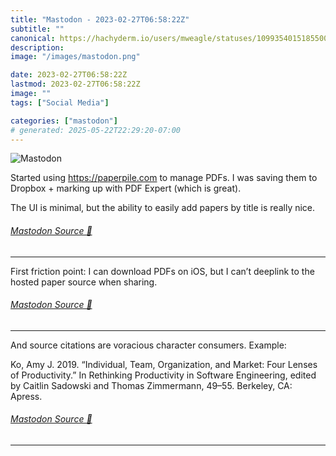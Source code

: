 ```yaml
---
title: "Mastodon - 2023-02-27T06:58:22Z"
subtitle: ""
canonical: https://hachyderm.io/users/mweagle/statuses/109935401518550046
description:
image: "/images/mastodon.png"

date: 2023-02-27T06:58:22Z
lastmod: 2023-02-27T06:58:22Z
image: ""
tags: ["Social Media"]

categories: ["mastodon"]
# generated: 2025-05-22T22:29:20-07:00
---
```

![Mastodon](/images/mastodon.png)

<p>Started using <a href="https://paperpile.com" target="_blank" rel="nofollow noopener noreferrer" translate="no"><span class="invisible">https://</span><span class="">paperpile.com</span><span class="invisible"></span></a> to manage PDFs. I was saving them to Dropbox + marking up with PDF Expert (which is great).</p><p>The UI is minimal, but the ability to easily add papers by title is really nice.</p>


###### [Mastodon Source 🐘](https://hachyderm.io/@mweagle/109935401518550046)

___

<p>First friction point: I can download PDFs on iOS, but I can’t deeplink to the hosted paper source when sharing.</p>


###### [Mastodon Source 🐘](https://hachyderm.io/@mweagle/109940230183414650)

___

<p>And source citations are voracious character consumers. Example:</p><p>Ko, Amy J. 2019. “Individual, Team, Organization, and Market: Four Lenses of Productivity.” In Rethinking Productivity in Software Engineering, edited by Caitlin Sadowski and Thomas Zimmermann, 49–55. Berkeley, CA: Apress.</p>


###### [Mastodon Source 🐘](https://hachyderm.io/@mweagle/109940240788528870)

___
